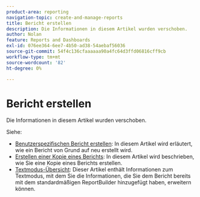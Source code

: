 ```yaml
---
product-area: reporting
navigation-topic: create-and-manage-reports
title: Bericht erstellen
description: Die Informationen in diesem Artikel wurden verschoben.
author: Nolan
feature: Reports and Dashboards
exl-id: 076ee364-6ee7-4b50-ad38-54aebaf56036
source-git-commit: 54f4c136cfaaaaaa90a4fc64d3ffd06816cff9cb
workflow-type: tm+mt
source-wordcount: '82'
ht-degree: 0%

---
```


# Bericht erstellen

Die Informationen in diesem Artikel wurden verschoben.

Siehe:

* [Benutzerspezifischen Bericht erstellen](../../../reports-and-dashboards/reports/creating-and-managing-reports/create-custom-report.md): In diesem Artikel wird erläutert, wie ein Bericht von Grund auf neu erstellt wird.
* [Erstellen einer Kopie eines Berichts](../../../reports-and-dashboards/reports/creating-and-managing-reports/create-copy-report.md): In diesem Artikel wird beschrieben, wie Sie eine Kopie eines Berichts erstellen.
* [Textmodus-Übersicht](../../../reports-and-dashboards/reports/text-mode/understand-text-mode.md): Dieser Artikel enthält Informationen zum Textmodus, mit dem Sie die Informationen, die Sie dem Bericht bereits mit dem standardmäßigen ReportBuilder hinzugefügt haben, erweitern können.
